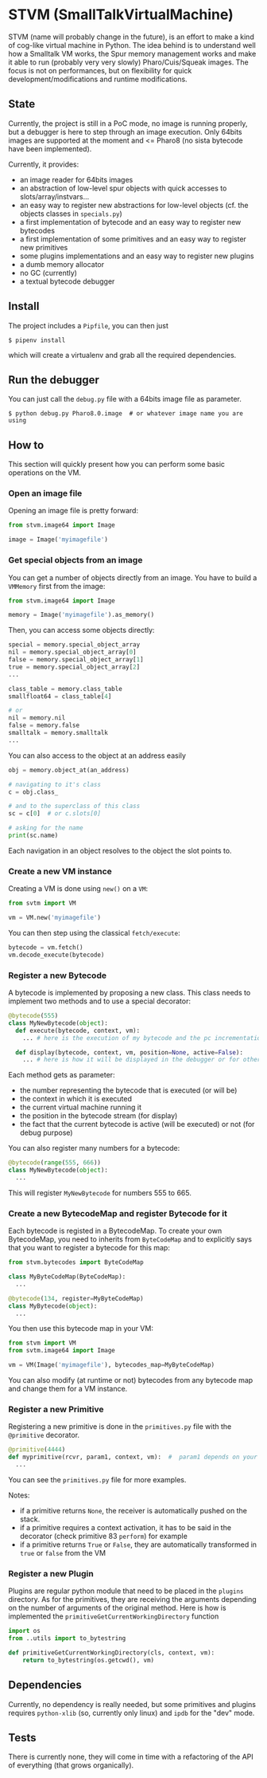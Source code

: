 # STVM (SmallTalkVirtualMachine)

STVM (name will probably change in the future), is an effort to make a kind of cog-like virtual machine in Python.
The idea behind is to understand well how a Smalltalk VM works, the Spur memory management works and make it able to run (probably very very slowly) Pharo/Cuis/Squeak images.
The focus is not on performances, but on flexibility for quick development/modifications and runtime modifications.


## State

Currently, the project is still in a PoC mode, no image is running properly, but a debugger is here to step through an image execution.
Only 64bits images are supported at the moment and <= Pharo8 (no sista bytecode have been implemented).

Currently, it provides:

* an image reader for 64bits images
* an abstraction of low-level spur objects with quick accesses to slots/array/instvars...
* an easy way to register new abstractions for low-level objects (cf. the objects classes in `specials.py`)
* a first implementation of bytecode and an easy way to register new bytecodes
* a first implementation of some primitives and an easy way to register new primitives
* some plugins implementations and an easy way to register new plugins
* a dumb memory allocator
* no GC (currently)
* a textual bytecode debugger


## Install

The project includes a `Pipfile`, you can then just

```shell
$ pipenv install
```

which will create a virtualenv and grab all the required dependencies.


## Run the debugger

You can just call the `debug.py` file with a 64bits image file as parameter.

```shell
$ python debug.py Pharo8.0.image  # or whatever image name you are using
```


## How to

This section will quickly present how you can perform some basic operations on the VM.


### Open an image file

Opening an image file is pretty forward:

```python
from stvm.image64 import Image

image = Image('myimagefile')
```

### Get special objects from an image

You can get a number of objects directly from an image.
You have to build a `VMMemory` first from the image:

```python
from stvm.image64 import Image

memory = Image('myimagefile').as_memory()
```

Then, you can access some objects directly:

```python
special = memory.special_object_array
nil = memory.special_object_array[0]
false = memory.special_object_array[1]
true = memory.special_object_array[2]
...

class_table = memory.class_table
smallfloat64 = class_table[4]

# or
nil = memory.nil
false = memory.false
smalltalk = memory.smalltalk
...
```

You can also access to the object at an address easily

```python
obj = memory.object_at(an_address)

# navigating to it's class
c = obj.class_

# and to the superclass of this class
sc = c[0]  # or c.slots[0]

# asking for the name
print(sc.name)
```

Each navigation in an object resolves to the object the slot points to.


### Create a new VM instance

Creating a VM is done using `new()` on a `VM`:

```python
from svtm import VM

vm = VM.new('myimagefile')
```

You can then step using the classical `fetch/execute`:

```python
bytecode = vm.fetch()
vm.decode_execute(bytecode)
```


### Register a new Bytecode

A bytecode is implemented by proposing a new class.
This class needs to implement two methods and to use a special decorator:

```python
@bytecode(555)
class MyNewBytecode(object):
  def execute(bytecode, context, vm):
    ... # here is the execution of my bytecode and the pc incrementation

  def display(bytecode, context, vm, position=None, active=False):
    ... # here is how it will be displayed in the debugger or for other purpose
```

Each method gets as parameter:

* the number representing the bytecode that is executed (or will be)
* the context in which it is executed
* the current virtual machine running it
* the position in the bytecode stream (for display)
* the fact that the current bytecode is active (will be executed) or not (for debug purpose)

You can also register many numbers for a bytecode:

```python
@bytecode(range(555, 666))
class MyNewBytecode(object):
  ...
```

This will register `MyNewBytecode` for numbers 555 to 665.


### Create a new BytecodeMap and register Bytecode for it

Each bytecode is registed in a BytecodeMap.
To create your own BytecodeMap, you need to inherits from `ByteCodeMap` and to explicitly says that you want to register a bytecode for this map:

```python
from stvm.bytecodes import ByteCodeMap

class MyByteCodeMap(ByteCodeMap):
  ...

@bytecode(134, register=MyByteCodeMap)
class MyBytecode(object):
  ...
```

You then use this bytecode map in your VM:

```python
from stvm import VM
from svtm.image64 import Image

vm = VM(Image('myimagefile'), bytecodes_map=MyByteCodeMap)
```

You can also modify (at runtime or not) bytecodes from any bytecode map and change them for a VM instance.


### Register a new Primitive

Registering a new primitive is done in the `primitives.py` file with the `@primitive` decorator.

```python
@primitive(4444)
def myprimitive(rcvr, param1, context, vm):  #  param1 depends on your original method parameter number, context and vm need to be here
  ...
```
You can see the `primitives.py` file for more examples.

Notes:

* if a primitive returns `None`, the receiver is automatically pushed on the stack.
* if a primitive requires a context activation, it has to be said in the decorator (check primitive 83 `perform`) for example
* if a primitive returns `True` or `False`, they are automatically transformed in `true` or `false` from the VM


### Register a new Plugin

Plugins are regular python module that need to be placed in the `plugins` directory.
As for the primitives, they are receiving the arguments depending on the number of arguments of the original method.
Here is how is implemented the `primitiveGetCurrentWorkingDirectory` function


```python
import os
from ..utils import to_bytestring

def primitiveGetCurrentWorkingDirectory(cls, context, vm):
    return to_bytestring(os.getcwd(), vm)
```

## Dependencies

Currently, no dependency is really needed, but some primitives and plugins requires `python-xlib` (so, currently only linux) and `ipdb` for the "dev" mode.


## Tests

There is currently none, they will come in time with a refactoring of the API of everything (that grows organically).
